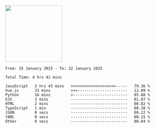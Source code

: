 <img height="180em" src="https://github-readme-stats-eight-theta.vercel.app/api?username=bkundev&show_icons=true&theme=radical&include_all_commits=true&count_private=true"/>
<!--START_SECTION:waka-->

```all_time
From: 15 January 2025 - To: 22 January 2025

Total Time: 4 hrs 41 mins

JavaScript   3 hrs 43 mins   >>>>>>>>>>>>>>>>>>>>-----   79.36 %
Vue.js       33 mins         >>>----------------------   12.09 %
Python       16 mins         >------------------------   05.88 %
EJS          3 mins          -------------------------   01.07 %
HTML         2 mins          -------------------------   00.82 %
TypeScript   1 min           -------------------------   00.38 %
JSON         0 secs          -------------------------   00.22 %
YAML         0 secs          -------------------------   00.15 %
Other        0 secs          -------------------------   00.04 %
```

<!--END_SECTION:waka-->